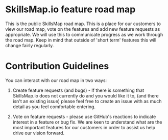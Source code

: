 # SkillsMap.io feature road map

This is the public SkillsMap road map. This is a place for our customers to view our road map, vote on the features and add new feature requests as appropriate.  We will use this to communicate progress as we work through the road map.  Keep in mind that outside of 'short term' features this will change fairly regularly.

# Contribution Guidelines

You can interact with our road map in two ways:

1) Create feature requests (and bugs) - If there is something that SkillsMap.io does not currently do and you would like it to, (and there isn't an existing issue) please feel free to create an issue with as much detail as you feel comfortable entering.

2) Vote on feature requests - please use GitHub's reactions to indicate interest in a feature or bug fix. We are keen to understand what are the most important features for our customers in order to assist us help drive our vision forward.
